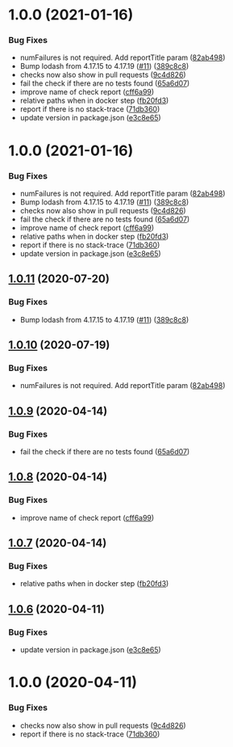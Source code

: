 # 1.0.0 (2021-01-16)


### Bug Fixes

*  numFailures is not required. Add reportTitle param ([82ab498](https://github.com/edwinf/unit-test-reporter/commit/82ab4987b9bcdd363ec32c36259913852470f0d4))
* Bump lodash from 4.17.15 to 4.17.19 ([#11](https://github.com/edwinf/unit-test-reporter/issues/11)) ([389c8c8](https://github.com/edwinf/unit-test-reporter/commit/389c8c8e4d93abae962af7a593b782cab87f0b64))
* checks now also show in pull requests ([9c4d826](https://github.com/edwinf/unit-test-reporter/commit/9c4d82634c0bd432f7a99a79f9111f94b89c8540))
* fail the check if there are no tests found ([65a6d07](https://github.com/edwinf/unit-test-reporter/commit/65a6d07f08aad29389775ad11f4ebf68764b778b))
* improve name of check report ([cff6a99](https://github.com/edwinf/unit-test-reporter/commit/cff6a99edf41949b951e0a494b6fce46b1b92380))
* relative paths when in docker step ([fb20fd3](https://github.com/edwinf/unit-test-reporter/commit/fb20fd337de447eeabbc0acb59fb7c7752430809))
* report if there is no stack-trace ([71db360](https://github.com/edwinf/unit-test-reporter/commit/71db360c42a8cf209efa08f85316d2d2a0d9947f))
* update version in package.json ([e3c8e65](https://github.com/edwinf/unit-test-reporter/commit/e3c8e654133c9997967b4e118d8243b3b6ba513c))

# 1.0.0 (2021-01-16)


### Bug Fixes

*  numFailures is not required. Add reportTitle param ([82ab498](https://github.com/edwinf/unit-test-reporter/commit/82ab4987b9bcdd363ec32c36259913852470f0d4))
* Bump lodash from 4.17.15 to 4.17.19 ([#11](https://github.com/edwinf/unit-test-reporter/issues/11)) ([389c8c8](https://github.com/edwinf/unit-test-reporter/commit/389c8c8e4d93abae962af7a593b782cab87f0b64))
* checks now also show in pull requests ([9c4d826](https://github.com/edwinf/unit-test-reporter/commit/9c4d82634c0bd432f7a99a79f9111f94b89c8540))
* fail the check if there are no tests found ([65a6d07](https://github.com/edwinf/unit-test-reporter/commit/65a6d07f08aad29389775ad11f4ebf68764b778b))
* improve name of check report ([cff6a99](https://github.com/edwinf/unit-test-reporter/commit/cff6a99edf41949b951e0a494b6fce46b1b92380))
* relative paths when in docker step ([fb20fd3](https://github.com/edwinf/unit-test-reporter/commit/fb20fd337de447eeabbc0acb59fb7c7752430809))
* report if there is no stack-trace ([71db360](https://github.com/edwinf/unit-test-reporter/commit/71db360c42a8cf209efa08f85316d2d2a0d9947f))
* update version in package.json ([e3c8e65](https://github.com/edwinf/unit-test-reporter/commit/e3c8e654133c9997967b4e118d8243b3b6ba513c))

## [1.0.11](https://github.com/MirrorNG/nunit-reporter/compare/v1.0.10...v1.0.11) (2020-07-20)


### Bug Fixes

* Bump lodash from 4.17.15 to 4.17.19 ([#11](https://github.com/MirrorNG/nunit-reporter/issues/11)) ([389c8c8](https://github.com/MirrorNG/nunit-reporter/commit/389c8c8e4d93abae962af7a593b782cab87f0b64))

## [1.0.10](https://github.com/MirrorNG/nunit-reporter/compare/v1.0.9...v1.0.10) (2020-07-19)


### Bug Fixes

*  numFailures is not required. Add reportTitle param ([82ab498](https://github.com/MirrorNG/nunit-reporter/commit/82ab4987b9bcdd363ec32c36259913852470f0d4))

## [1.0.9](https://github.com/MirrorNG/nunit-reporter/compare/v1.0.8...v1.0.9) (2020-04-14)


### Bug Fixes

* fail the check if there are no tests found ([65a6d07](https://github.com/MirrorNG/nunit-reporter/commit/65a6d07f08aad29389775ad11f4ebf68764b778b))

## [1.0.8](https://github.com/MirrorNG/nunit-reporter/compare/v1.0.7...v1.0.8) (2020-04-14)


### Bug Fixes

* improve name of check report ([cff6a99](https://github.com/MirrorNG/nunit-reporter/commit/cff6a99edf41949b951e0a494b6fce46b1b92380))

## [1.0.7](https://github.com/MirrorNG/nunit-reporter/compare/v1.0.6...v1.0.7) (2020-04-14)


### Bug Fixes

* relative paths when in docker step ([fb20fd3](https://github.com/MirrorNG/nunit-reporter/commit/fb20fd337de447eeabbc0acb59fb7c7752430809))

## [1.0.6](https://github.com/MirrorNG/nunit-reporter/compare/v1.0.5...v1.0.6) (2020-04-11)


### Bug Fixes

* update version in package.json ([e3c8e65](https://github.com/MirrorNG/nunit-reporter/commit/e3c8e654133c9997967b4e118d8243b3b6ba513c))

# 1.0.0 (2020-04-11)


### Bug Fixes

* checks now also show in pull requests ([9c4d826](https://github.com/MirrorNG/nunit-reporter/commit/9c4d82634c0bd432f7a99a79f9111f94b89c8540))
* report if there is no stack-trace ([71db360](https://github.com/MirrorNG/nunit-reporter/commit/71db360c42a8cf209efa08f85316d2d2a0d9947f))
